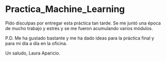 # Practica_Machine_Learning

Pido disculpas por entregar esta práctica tan tarde. Se me juntó una época de mucho trabajo y estrés y se me fueron acumulando varios módulos.

P.D. Me ha gustado bastante y me ha dado ideas para la práctica final y para mi día a día en la oficina.

Un saludo, 
Laura Aparicio.
